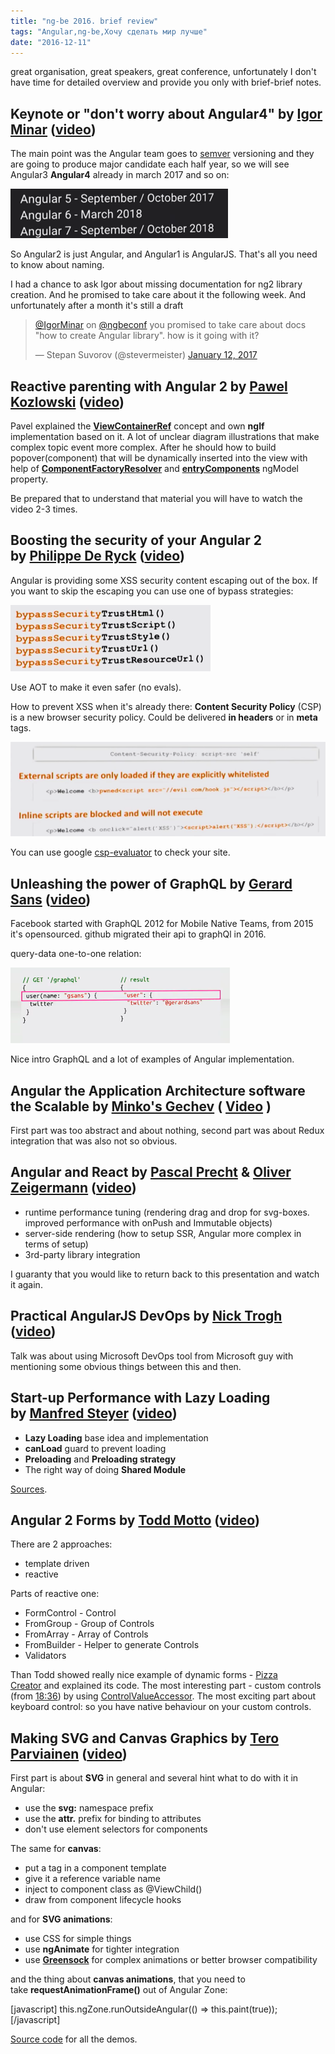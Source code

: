 ```yaml
---
title: "ng-be 2016. brief review"
tags: "Angular,ng-be,Хочу сделать мир лучше"
date: "2016-12-11"
---
```


great organisation, great speakers, great conference, unfortunately I don't have time for detailed overview and provide you only with brief-brief notes.

## Keynote or "don't worry about Angular4" by [Igor Minar](https://twitter.com/IgorMinar) ([video](https://www.youtube.com/watch?v=aJIMoLgqU_o))

The main point was the Angular team goes to [semver](http://semver.org/) versioning and they are going to produce major candidate each half year, so we will see Angular3 **Angular4** already in march 2017 and so on:

![](images/Screen-Shot-2017-02-11-at-18.12.31.png)

So Angular2 is just Angular, and Angular1 is AngularJS. That's all you need to know about naming.

I had a chance to ask Igor about missing documentation for ng2 library creation. And he promised to take care about it the following week. And unfortunately after a month it's still a draft

<blockquote class="twitter-tweet" data-lang="en"><p dir="ltr" lang="en"><a href="https://twitter.com/IgorMinar">@IgorMinar</a> on <a href="https://twitter.com/ngbeconf">@ngbeconf</a> you promised to take care about docs "how to create Angular library". how is it going with it?</p>— Stepan Suvorov (@stevermeister) <a href="https://twitter.com/stevermeister/status/819527760678973440">January 12, 2017</a></blockquote>
<script async src="//platform.twitter.com/widgets.js" charset="utf-8"></script>

## Reactive parenting with Angular 2 by [Pawel Kozlowski](https://twitter.com/pkozlowski_os) ([video](https://www.youtube.com/watch?v=EMjTp12VbQ8))

Pavel explained the **[ViewContainerRef](https://angular.io/docs/ts/latest/api/core/index/ViewContainerRef-class.html)** concept and own **ngIf** implementation based on it. A lot of unclear diagram illustrations that make complex topic event more complex. After he should how to build popover(component) that will be dynamically inserted into the view with help of **[ComponentFactoryResolver](https://angular.io/docs/ts/latest/api/core/index/ComponentFactoryResolver-class.html)** and **[entryComponents](https://angular.io/docs/ts/latest/api/core/index/NgModule-interface.html#!#entryComponents-anchor)** ngModel property.

Be prepared that to understand that material you will have to watch the video 2-3 times.

## Boosting the security of your Angular 2 by [Philippe De Ryck](https://twitter.com/philippederyck) ([video](https://www.youtube.com/watch?v=l89acmnGMSc))

Angular is providing some XSS security content escaping out of the box. If you want to skip the escaping you can use one of bypass strategies:

![](images/Screen-Shot-2017-03-16-at-22.51.05.png)

Use AOT to make it even safer (no evals).

How to prevent XSS when it's already there: **Content Security Policy** (CSP) is a new browser security policy. Could be delivered **in headers** or in **meta** tags.

![](images/Screen-Shot-2017-03-16-at-22.57.12.png)

You can use google [csp-evaluator](https://csp-evaluator.withgoogle.com/) to check your site.

## Unleashing the power of GraphQL by [Gerard Sans](https://twitter.com/gerardsans) ([video](https://www.youtube.com/watch?v=VYpJ9pfugM8))

Facebook started with GraphQL 2012 for Mobile Native Teams, from 2015 it's opensourced. github migrated their api to graphQl in 2016.

query-data one-to-one relation:

![](images/Screen-Shot-2017-03-16-at-23.15.04.png)

Nice intro GraphQL and a lot of examples of Angular implementation.

## Angular the Application Architecture software the Scalable by [Minko's Gechev](https://twitter.com/mgechev) ( [Video](https://www.youtube.com/watch?v=gtOPAj9_FSM) )

First part was too abstract and about nothing, second part was about Redux integration that was also not so obvious.

## Angular and React by [Pascal Precht](https://twitter.com/PascalPrecht) & [Oliver Zeigermann](https://twitter.com/DJCordhose) ([video](https://www.youtube.com/watch?v=FIi6AkI7wKE))

- runtime performance tuning (rendering drag and drop for svg-boxes. improved performance with onPush and Immutable objects)
- server-side rendering (how to setup SSR, Angular more complex in terms of setup)
- 3rd-party library integration

I guaranty that you would like to return back to this presentation and watch it again.

## Practical AngularJS DevOps by [Nick Trogh](https://twitter.com/nicktrog) ([video](https://www.youtube.com/watch?v=x-BRn7aRrA4))

Talk was about using Microsoft DevOps tool from Microsoft guy with mentioning some obvious things between this and then.

## Start-up Performance with Lazy Loading by [Manfred Steyer](https://twitter.com/ManfredSteyer) ([video](https://www.youtube.com/watch?v=i0y5bJx8RFc))

- **Lazy Loading** base idea and implementation
- **canLoad** guard to prevent loading
- **Preloading** and **Preloading strategy**
- The right way of doing **Shared Module**

[Sources](https://github.com/manfredsteyer/preloading-ngbe-2016).

## Angular 2 Forms by [Todd Motto](https://twitter.com/toddmotto) ([video](https://www.youtube.com/watch?v=8CbZCmAwBCc))

There are 2 approaches:

- template driven
- reactive

Parts of reactive one:

- FormControl - Control
- FromGroup - Group of Controls
- FromArray - Array of Controls
- FromBuilder - Helper to generate Controls
- Validators

Than Todd showed really nice example of dynamic forms - [Pizza Creator](https://github.com/toddmotto/angular-pizza-creator) and explained its code. The most interesting part - custom controls (from [18:36](https://youtu.be/8CbZCmAwBCc?t=18m36s)) by using [ControlValueAccessor](https://angular.io/docs/ts/latest/api/forms/index/ControlValueAccessor-interface.html). The most exciting part about keyboard control: so you have native behaviour on your custom controls.

## Making SVG and Canvas Graphics by [Tero Parviainen](https://twitter.com/teropa) ([video](https://www.youtube.com/watch?v=30li6w62eCo))

First part is about **SVG** in general and several hint what to do with it in Angular:

- use the **svg:** namespace prefix
- use the **attr.** prefix for binding to attributes
- don't use element selectors for components

The same for **canvas**:

- put a <canvas> tag in a component template
- give it a reference variable name
- inject to component class as @ViewChild()
- draw from component lifecycle hooks

and for **SVG animations**:

- use CSS for simple things
- use **ngAnimate** for tighter integration
- use **[Greensock](https://greensock.com/)** for complex animations or better browser compatibility

and the thing about **canvas animations**, that you need to take **requestAnimationFrame()** out of Angular Zone:

\[javascript\] this.ngZone.runOutsideAngular(() =&gt; this.paint(true)); \[/javascript\]

[Source code](https://github.com/teropa/ng-gfx-demos) for all the demos.
